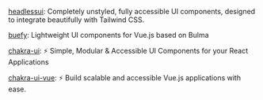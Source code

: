 [headlessui](https://github.com/tailwindlabs/headlessui): Completely unstyled, fully accessible UI components, designed to integrate beautifully with Tailwind CSS.

[buefy](https://github.com/buefy/buefy): Lightweight UI components for Vue.js based on Bulma

[chakra-ui](https://github.com/chakra-ui/chakra-ui): ⚡️ Simple, Modular & Accessible UI Components for your React Applications

[chakra-ui-vue](https://github.com/chakra-ui/chakra-ui-vue): ⚡️ Build scalable and accessible Vue.js applications with ease.
